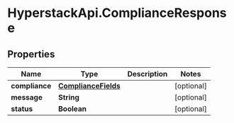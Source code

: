 # HyperstackApi.ComplianceResponse

## Properties

Name | Type | Description | Notes
------------ | ------------- | ------------- | -------------
**compliance** | [**ComplianceFields**](ComplianceFields.md) |  | [optional] 
**message** | **String** |  | [optional] 
**status** | **Boolean** |  | [optional] 


